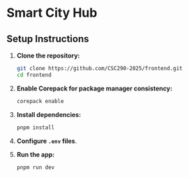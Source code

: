# Smart City Hub

## Setup Instructions

1. **Clone the repository:**

   ```sh
   git clone https://github.com/CSC290-2025/frontend.git
   cd frontend
   ```

2. **Enable Corepack for package manager consistency:**

   ```sh
   corepack enable
   ```

3. **Install dependencies:**

   ```sh
   pnpm install
   ```

4. **Configure `.env` files**.

5. **Run the app:**

   ```sh
   pnpm run dev
   ```
